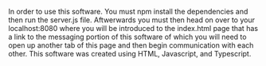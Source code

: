 In order to use this software. You must npm install the dependencies and then run the server.js file. 
Aftwerwards you must then head on over to your localhost:8080 where you will be introduced to the index.html 
page that has a link to the messaging portion of this software of which you will need to open up another tab 
of this page and then begin communication with each other.
This software was created using HTML, Javascript, and Typescript.
